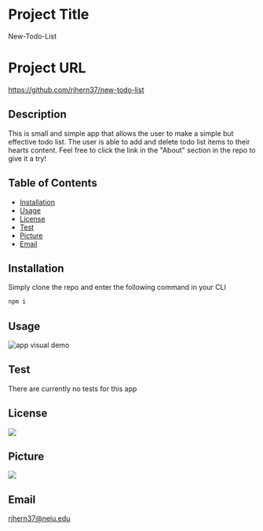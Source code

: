 
# Project Title 
New-Todo-List


# Project URL
https://github.com/rjhern37/new-todo-list

## Description 
This is small and simple app that allows the user to make a simple but effective todo list. The user is able to add and delete todo list items to their hearts content. Feel free to click the link in the "About" section in the repo to give it a try!

## Table of Contents
* [Installation](#installation)
* [Usage](#usage)
* [License](#license)
* [Test](#test)
* [Picture](#picture)
* [Email](#email)


## Installation
Simply clone the repo and enter the following command in your CLI
```sh
npm i
```

## Usage
<img alt="app visual demo" src="assets/New-TodoGify.gif"/>


## Test
There are currently no tests for this app

## License
<img src="https://img.shields.io/badge/license-MIT-blue.svg"/>

## Picture
<img src="https://avatars1.githubusercontent.com/u/59975055?v=4"/>

## Email
rjhern37@neiu.edu
